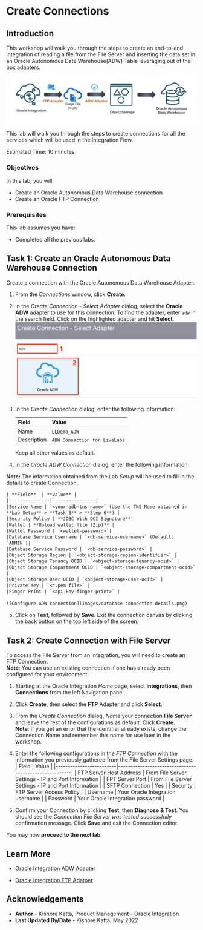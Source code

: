 # Create Connections

## Introduction

This workshop will walk you through the steps to create an end-to-end integration of reading a file from the File Server and inserting the data set in an Oracle Autonomous Date Warehouse(ADW) Table leveraging out of the box adapters.

![Integration Architecture](images/get-started-integration-scenario.png)

This lab will walk you through the steps to create connections for all the services which will be used in the Integration Flow.

Estimated Time: 10 minutes

### Objectives
In this lab, you will:
- Create an Oracle Autonomous Data Warehouse connection
- Create an Oracle FTP Connection

### Prerequisites
This lab assumes you have:
- Completed all the previous labs.


## Task 1: Create an Oracle Autonomous Data Warehouse Connection
Create a connection with the Oracle Autonomous Data Warehouse Adapter.

1. From the *Connections* window, click **Create**.

2. In the *Create Connection - Select Adapter* dialog, select the **Oracle ADW** adapter to use for this connection. To find the adapter, enter `adw` in the search field. Click on the highlighted adapter and hit **Select**.
    ![Create ADW connection](images/create-adw-connection.png)

3. In the *Create Connection* dialog, enter the following information:

    | **Field**        | **Value**          |       
    | --- | ----------- |
    | Name         | `LLDemo_ADW`       |
    | Description  | `ADW Connection for LiveLabs` |

    Keep all other values as default.

4. In the *Oracle ADW Connection* dialog, enter the following information:

  **Note:** The information obtained from the Lab *Setup* will be used to fill in the details to create Connection.

    | **Field**  | **Value** |
    |---------------|----------------|
    |Service Name | `<your-adb-tns-name>` (Use the TNS Name obtained in **Lab Setup** > **Task 3** > **Step 6**) |
    |Security Policy | **JDBC With OCI Signature**|
    |Wallet | **Upload wallet file (Zip)** |
    |Wallet Password | `<wallet-password>`|
    |Database Service Username | `<db-service-username>` (Default: `ADMIN`)|
    |Database Service Password | `<db-service-password>` |
    |Object Storage Region | `<object-storage-region-identifier>` |
    |Object Storage Tenancy OCID | `<object-storage-tenancy-ocid>` |
    |Object Storage Compartment OCID | `<object-storage-compartment-ocid>` |
    |Object Storage User OCID | `<object-storage-user-ocid>` |
    |Private Key | `<*.pem file>` |
    |Finger Print | `<api-key-finger-print>` |

    ![Configure ADW connection](images/database-connection-details.png)

5. Click on **Test**, followed by **Save**. Exit the connection canvas by clicking the back button on the top left side of the screen.

## Task 2: Create Connection with File Server

To access the File Server from an Integration, you will need to create an FTP Connection.  
**Note**: You can use an existing connection if one has already been configured for your environment.

1. Starting at the Oracle Integration *Home* page, select **Integrations**, then **Connections** from the left Navigation pane.
2. Click **Create**, then select the **FTP** Adapter and click **Select**.
3. From the *Create Connection* dialog, *Name* your connection **File Server** and leave the rest of the configurations as default. Click **Create**.  
**Note**: If you get an error that the identifier already exists, change the Connection Name and remember this name for use later in the workshop.
4. Enter the following configurations in the *FTP Connection* with the information you previously gathered from the File Server Settings page.  
| Field                   | Value                                                 |
|-------------------------|-------------------------------------------------------|
| FTP Server Host Address | From File Server Settings - IP and Port Information   |
| FPT Server Port         | From File Server Settings - IP and Port Information   |
| SFTP Connection         | Yes                                                   |
| Security                | FTP Server Access Policy                              |
| Username                | Your Oracle Integration username                      |
| Password                | Your Oracle Integration password                      |

5. Confirm your Connection by clicking **Test**, then **Diagnose & Test**. You should see the *Connection File Server was tested successfully* confirmation message. Click **Save** and exit the Connection editor.

You may now **proceed to the next lab**.


## Learn More

* [Oracle Integration ADW Adapter](https://www.oracle.com/pls/topic/lookup?ctx=en/cloud/paas/integration-cloud&id=ICADW-GUID-06231D46-0B10-4AB2-A515-947B1D9A92BC)

* [Oracle Integration FTP Adatper](https://www.oracle.com/pls/topic/lookup?ctx=en/cloud/paas/integration-cloud&id=ICSFT-GUID-59194DED-31DC-4E3D-893C-0064D7CC65A0)

## Acknowledgements
* **Author** - Kishore Katta, Product Management - Oracle Integration
* **Last Updated By/Date** - Kishore Katta, May 2022
